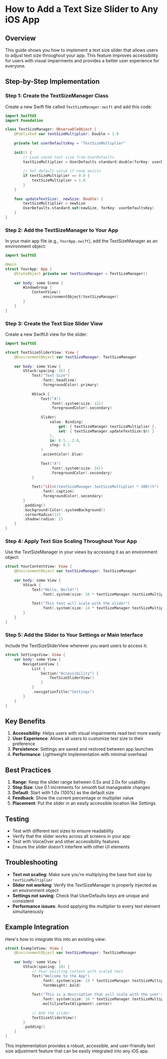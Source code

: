 # How to Add a Text Size Slider to Any iOS App

## Overview
This guide shows you how to implement a text size slider that allows users to adjust text size throughout your app. This feature improves accessibility for users with visual impairments and provides a better user experience for everyone.

## Step-by-Step Implementation

### Step 1: Create the TextSizeManager Class
Create a new Swift file called `TextSizeManager.swift` and add this code:

```swift
import SwiftUI
import Foundation

class TextSizeManager: ObservableObject {
    @Published var textSizeMultiplier: Double = 1.0
    
    private let userDefaultsKey = "TextSizeMultiplier"
    
    init() {
        // Load saved text size from UserDefaults
        textSizeMultiplier = UserDefaults.standard.double(forKey: userDefaultsKey)
        
        // Set default value if none exists
        if textSizeMultiplier == 0.0 {
            textSizeMultiplier = 1.0
        }
    }
    
    func updateTextSize(_ newSize: Double) {
        textSizeMultiplier = newSize
        UserDefaults.standard.set(newSize, forKey: userDefaultsKey)
    }
}
```

### Step 2: Add the TextSizeManager to Your App
In your main app file (e.g., `YourApp.swift`), add the TextSizeManager as an environment object:

```swift
import SwiftUI

@main
struct YourApp: App {
    @StateObject private var textSizeManager = TextSizeManager()
    
    var body: some Scene {
        WindowGroup {
            ContentView()
                .environmentObject(textSizeManager)
        }
    }
}
```

### Step 3: Create the Text Size Slider View
Create a new SwiftUI view for the slider:

```swift
import SwiftUI

struct TextSizeSliderView: View {
    @EnvironmentObject var textSizeManager: TextSizeManager
    
    var body: some View {
        VStack(spacing: 16) {
            Text("Text Size")
                .font(.headline)
                .foregroundColor(.primary)
            
            HStack {
                Text("A")
                    .font(.system(size: 12))
                    .foregroundColor(.secondary)
                
                Slider(
                    value: Binding(
                        get: { textSizeManager.textSizeMultiplier },
                        set: { textSizeManager.updateTextSize($0) }
                    ),
                    in: 0.5...2.0,
                    step: 0.1
                )
                .accentColor(.blue)
                
                Text("A")
                    .font(.system(size: 24))
                    .foregroundColor(.secondary)
            }
            
            Text("\(Int(textSizeManager.textSizeMultiplier * 100))%")
                .font(.caption)
                .foregroundColor(.secondary)
        }
        .padding()
        .background(Color(.systemBackground))
        .cornerRadius(12)
        .shadow(radius: 2)
    }
}
```

### Step 4: Apply Text Size Scaling Throughout Your App
Use the TextSizeManager in your views by accessing it as an environment object:

```swift
struct YourContentView: View {
    @EnvironmentObject var textSizeManager: TextSizeManager
    
    var body: some View {
        VStack {
            Text("Hello, World!")
                .font(.system(size: 16 * textSizeManager.textSizeMultiplier))
            
            Text("This text will scale with the slider")
                .font(.system(size: 14 * textSizeManager.textSizeMultiplier))
        }
    }
}
```

### Step 5: Add the Slider to Your Settings or Main Interface
Include the TextSizeSliderView wherever you want users to access it:

```swift
struct SettingsView: View {
    var body: some View {
        NavigationView {
            List {
                Section("Accessibility") {
                    TextSizeSliderView()
                }
            }
            .navigationTitle("Settings")
        }
    }
}
```

## Key Benefits

1. **Accessibility**: Helps users with visual impairments read text more easily
2. **User Experience**: Allows all users to customize text size to their preference
3. **Persistence**: Settings are saved and restored between app launches
4. **Performance**: Lightweight implementation with minimal overhead

## Best Practices

1. **Range**: Keep the slider range between 0.5x and 2.0x for usability
2. **Step Size**: Use 0.1 increments for smooth but manageable changes
3. **Default**: Start with 1.0x (100%) as the default size
4. **Feedback**: Show the current percentage or multiplier value
5. **Placement**: Put the slider in an easily accessible location like Settings

## Testing

- Test with different text sizes to ensure readability
- Verify that the slider works across all screens in your app
- Test with VoiceOver and other accessibility features
- Ensure the slider doesn't interfere with other UI elements

## Troubleshooting

- **Text not scaling**: Make sure you're multiplying the base font size by `textSizeMultiplier`
- **Slider not working**: Verify the TextSizeManager is properly injected as an environment object
- **Settings not saving**: Check that UserDefaults keys are unique and consistent
- **Performance issues**: Avoid applying the multiplier to every text element simultaneously

## Example Integration

Here's how to integrate this into an existing view:

```swift
struct ExampleView: View {
    @EnvironmentObject var textSizeManager: TextSizeManager
    
    var body: some View {
        VStack(spacing: 20) {
            // Your existing content with scaled text
            Text("Welcome to the App")
                .font(.system(size: 24 * textSizeManager.textSizeMultiplier))
                .fontWeight(.bold)
            
            Text("This is a description that will scale with the user's preference.")
                .font(.system(size: 16 * textSizeManager.textSizeMultiplier))
                .multilineTextAlignment(.center)
            
            // Add the slider
            TextSizeSliderView()
        }
        .padding()
    }
}
```

This implementation provides a robust, accessible, and user-friendly text size adjustment feature that can be easily integrated into any iOS app.
